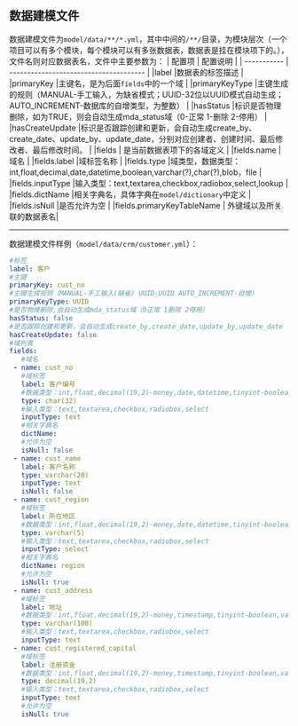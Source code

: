 ## 数据建模文件

数据建模文件为`model/data/**/*.yml`，其中中间的`/**/`目录，为模块层次（一个项目可以有多个模块，每个模块可以有多张数据表，数据表是挂在模块项下的。），文件名则对应数据表名，文件中主要参数为：
| 配置项      | 配置说明                               |
| ----------- | -------------------------------------- |
|label  |数据表的标签描述 |
|primaryKey  |主键名，是为后面`fields`中的一个域  |
|primaryKeyType  |主键生成的规则（MANUAL-手工输入，为缺省模式；UUID-32位以UUID模式自动生成；AUTO_INCREMENT-数据库的自增类型，为整数）  |
|hasStatus  |标识是否物理删除，如为TRUE，则会自动生成mda_status域（0-正常 1-删除 2-停用）  |
|hasCreateUpdate  |标识是否跟踪创建和更新，会自动生成create_by、create_date、update_by、update_date，分别对应创建者、创建时间、最后修改者、最后修改时间。  |
|fields  | 是当前数据表项下的各域定义 |
|fields.name  |域名  |
|fields.label |域标签名称  |
|fields.type  |域类型，数据类型：int,float,decimal,date,datetime,boolean,varchar(?),char(?),blob，file  |
|fields.inputType  |输入类型：text,textarea,checkbox,radiobox,select,lookup  |
|fields.dictName  |相关字典名，具体字典在`model/dictionary`中定义  |
|fields.isNull  |是否允许为空  |
|fields.primaryKeyTableName | 外键域以及所关联的数据表名|

------

数据建模文件样例（`model/data/crm/customer.yml`）：

```yaml
#标签
label: 客户
#主键
primaryKey: cust_no
#主键生成规则（MANUAL-手工输入(缺省) UUID-UUID AUTO_INCREMENT-自增）
primaryKeyType: UUID
#是否物理删除,会自动生成mda_status域（0正常 1删除 2停用）
hasStatus: false
#是否跟踪创建和更新，会自动生成create_by,create_date,update_by,update_date
hasCreateUpdate: false
#域列表
fields:
   #域名
 - name: cust_no
   #域标签
   label: 客户编号
   #数据类型：int,float,decimal(19,2)-money,date,datetime,tinyint-boolean,varchar(100),char(10),blob
   type: char(32)
   #输入类型：text,textarea,checkbox,radiobox,select
   inputType: text
   #相关字典名
   dictName:
   #允许为空
   isNull: false
 - name: cust_name
   label: 客户名称
   type: varchar(20)
   inputType: text
   isNull: false
 - name: cust_region
   #域标签
   label: 所在地区
   #数据类型：int,float,decimal(19,2)-money,date,datetime,tinyint-boolean,varchar(100),char(10),blob
   type: varchar(5)
   #输入类型：text,textarea,checkbox,radiobox,select
   inputType: select
   #相关字典名
   dictName: region
   #允许为空
   isNull: true
 - name: cust_address
   #域标签
   label: 地址
   #数据类型：int,float,decimal(19,2)-money,timestamp,tinyint-boolean,varchar(100),char(10),blob
   type: varchar(100)
   #输入类型：text,textarea,checkbox,radiobox,select
   inputType: text
 - name: cust_registered_capital
   #域标签
   label: 注册资金
   #数据类型：int,float,decimal(19,2)-money,timestamp,tinyint-boolean,varchar(100),char(10),blob
   type: decimal(19,2)
   #输入类型：text,textarea,checkbox,radiobox,select
   inputType: text
   #允许为空
   isNull: true
```
